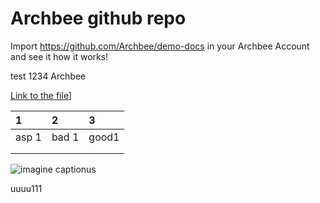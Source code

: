 # Archbee github repo

Import <https://github.com/Archbee/demo-docs> in your Archbee Account and see it how it works!

test 1234 Archbee

[Link to the file](./petstore-2.0.yaml)]

| 1     | 2     | 3     |
| :---- | :---- | :---- |
| asp 1 | bad 1 | good1 |
|       |       |       |
|       |       |       |

![imagine captionus](https://archbee-image-uploads.s3.amazonaws.com/nrfszeqYgQLCrqSuXCE_0/S_IhVfLb77H5m4XPAOyQh_giphy.gif)

uuuu111
